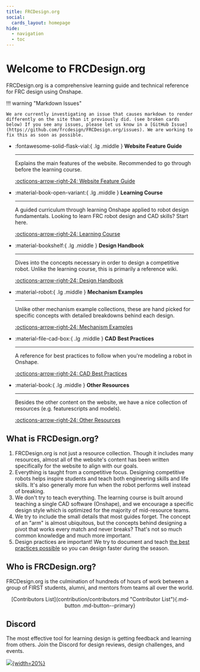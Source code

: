 ```yaml
---
title: FRCDesign.org
social:
  cards_layout: homepage
hide:
  - navigation
  - toc
---
```


# Welcome to FRCDesign.org

FRCDesign.org is a comprehensive learning guide and technical reference for FRC design using Onshape.

!!! warning "Markdown Issues"

    We are currently investigating an issue that causes markdown to render differently on the site than it previously did. (see broken cards below) If you see any issues, please let us know in a [GitHub Issue](https://github.com/frcdesign/FRCDesign.org/issues). We are working to fix this as soon as possible.

<div class="grid cards" markdown>

- :fontawesome-solid-flask-vial:{ .lg .middle } **Website Feature Guide**

  ***

  Explains the main features of the website. Recommended to go through before the learning course.

  [:octicons-arrow-right-24: Website Feature Guide](website-feature-guide.md)

- :material-book-open-variant:{ .lg .middle } **Learning Course**

  ***

  A guided curriculum through learning Onshape applied to robot design fundamentals. Looking to learn FRC robot design and CAD skills? Start here.

  [:octicons-arrow-right-24: Learning Course](learning-course/index.md)

- :material-bookshelf:{ .lg .middle } **Design Handbook**

  ***

  Dives into the concepts necessary in order to design a competitive robot. Unlike the learning course, this is primarily a reference wiki.

  [:octicons-arrow-right-24: Design Handbook](design-handbook/index.md)

- :material-robot:{ .lg .middle } **Mechanism Examples**

  ***

  Unlike other mechanism example collections, these are hand picked for specific concepts with detailed breakdowns behind each design.

  [:octicons-arrow-right-24: Mechanism Examples](mechanism-examples/index.md)

- :material-file-cad-box:{ .lg .middle } **CAD Best Practices**

  ***

  A reference for best practices to follow when you're modeling a robot in Onshape.

  [:octicons-arrow-right-24: CAD Best Practices](best-practices/index.md)

- :material-book:{ .lg .middle } **Other Resources**

  ***

  Besides the other content on the website, we have a nice collection of resources (e.g. featurescripts and models).

  [:octicons-arrow-right-24: Other Resources](resources/index.md)

</div>

## What is FRCDesign.org?

1. FRCDesign.org is not just a resource collection. Though it includes many resources, almost all of the website's content has been written specifically for the website to align with our goals.
2. Everything is taught from a competitive focus. Designing competitive robots helps inspire students and teach both engineering skills and life skills. It's also generally more fun when the robot performs well instead of breaking.
3. We don't try to teach everything. The learning course is built around teaching a single CAD software (Onshape), and we encourage a specific design style which is optimized for the majority of mid-resource teams.
4. We try to include the small details that most guides forget. The concept of an "arm" is almost ubiquitous, but the concepts behind designing a pivot that works every match and never breaks? That's not so much common knowledge and much more important.
5. Design practices are important! We try to document and teach [the best practices possible](best-practices/index.md "Best Practices Page") so you can design faster during the season.

## Who is FRCDesign.org?

FRCDesign.org is the culmination of hundreds of hours of work between a group of FIRST students, alumni, and mentors from teams all over the world.

<center markdown>
[Contributors List](contribution/contributors.md "Contributor List"){.md-button .md-button--primary}
</center>

## Discord

The most effective tool for learning design is getting feedback and learning from others. Join the Discord for design reviews, design challenges, and events.

[![](/img/discord-link.webp){width=20%}](https://discord.gg/jHXTdNjYCg)

<br>
